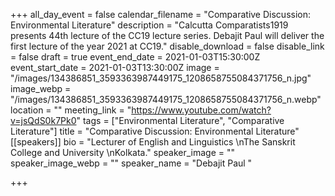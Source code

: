 +++
all_day_event = false
calendar_filename = "Comparative Discussion: Environmental Literature"
description = "Calcutta Comparatists1919 presents 44th lecture of the CC19 lecture series. Debajit Paul will deliver the first lecture of the year 2021 at CC19."
disable_download = false
disable_link = false
draft = true
event_end_date = 2021-01-03T15:30:00Z
event_start_date = 2021-01-03T13:30:00Z
image = "/images/134386851_3593363987449175_1208658755084371756_n.jpg"
image_webp = "/images/134386851_3593363987449175_1208658755084371756_n.webp"
location = ""
meeting_link = "https://www.youtube.com/watch?v=jsQdS0k7Pk0"
tags = ["Environmental Literature", "Comparative Literature"]
title = "Comparative Discussion: Environmental Literature"
[[speakers]]
bio = "Lecturer of English and Linguistics \nThe Sanskrit College and University \nKolkata."
speaker_image = ""
speaker_image_webp = ""
speaker_name = "Debajit Paul "

+++
